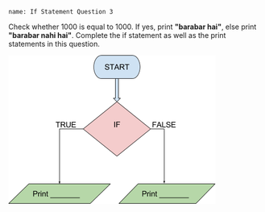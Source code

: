 ```ngMeta
name: If Statement Question 3

```

Check whether 1000 is equal to 1000. If yes, print **"barabar hai"**, else print **"barabar nahi hai"**. Complete the if statement as well as the print statements in this question.

![flowchart image](assets/question_images/question3-image1.png)
